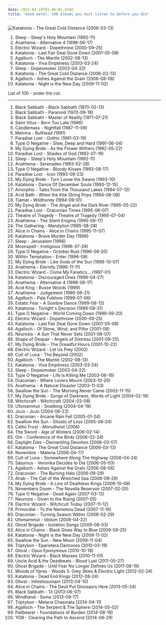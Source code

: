 ```yaml
---
date: 2021-04-10T01:46:01.419Z
title: "doom metal: 100 albums you must listen to before you die"
---
```

![Katatonia - The Great Cold Distance (2006-03-13)](https://img.discogs.com/Wt7pTVZhLSxj2iE59N8os6Pdt8U=/fit-in/600x600/filters:strip_icc():format(jpeg):mode_rgb():quality(90)/discogs-images/R-2944076-1467306082-9527.jpeg.jpg "Katatonia - The Great Cold Distance (2006-03-13)")
<ol class="albums">
<li data-cover="http://coverartarchive.org/release/c02820b6-2fe7-4342-983e-617aa1bf7799/15868913031-500.jpg" data-tags="stoner metal, doom metal" role="button">Sleep - Sleep's Holy Mountain (1992-11)</li>
<li data-cover="http://coverartarchive.org/release/9a51b23b-4594-4abe-8c69-19b8cfa49184/8630651837-500.jpg" data-tags="doom metal, progressive rock, progressive metal" role="button">Anathema - Alternative 4 (1998-06-17)</li>
<li data-cover="https://img.discogs.com/ejUY4Xklt1sCK6kSJRMsvZPqJNA=/fit-in/467x467/filters:strip_icc():format(jpeg):mode_rgb():quality(90)/discogs-images/R-1301027-1219880756.jpeg.jpg" data-tags="doom metal" role="button">Electric Wizard - Dopethrone (2000-09-25)</li>
<li data-cover="http://coverartarchive.org/release/1d2cfca8-1cdf-4a98-8bd5-0769b97769dc/3597667276-500.jpg" data-tags="doom metal" role="button">Katatonia - Last Fair Deal Gone Down (2001-05-08)</li>
<li data-cover="http://coverartarchive.org/release/7ac99528-77a9-3624-84b7-3400f6f56e47/22056699402-500.jpg" data-tags="folk metal, doom metal" role="button">Agalloch - The Mantle (2002-08-13)</li>
<li data-cover="http://coverartarchive.org/release/3e228cd1-aa1c-3244-bac8-2d56d56dd0a0/3597990218-500.jpg" data-tags="doom metal" role="button">Katatonia - Viva Emptiness (2003-03-24)</li>
<li data-cover="http://coverartarchive.org/release/a97bb2e6-8e15-4f24-93be-35666727c9d1/16825470893-500.jpg" data-tags="doom metal, stoner metal" role="button">Sleep - Dopesmoker (2003-04-22)</li>
<li data-cover="https://img.discogs.com/Wt7pTVZhLSxj2iE59N8os6Pdt8U=/fit-in/600x600/filters:strip_icc():format(jpeg):mode_rgb():quality(90)/discogs-images/R-2944076-1467306082-9527.jpeg.jpg" data-tags="doom metal, progressive metal" role="button">Katatonia - The Great Cold Distance (2006-03-13)</li>
<li data-cover="http://coverartarchive.org/release/b943e89a-2ae7-4cce-940a-c434c4f068cf/19071273840-500.jpg" data-tags="doom metal, folk metal, progressive metal" role="button">Agalloch - Ashes Against the Grain (2006-08-08)</li>
<li data-cover="http://coverartarchive.org/release/90f3d67b-96c9-43ba-b2f8-d46289545e6a/12577277568-500.jpg" data-tags="progressive metal, doom metal" role="button">Katatonia - Night is the New Day (2009-11-02)</li>
</ol>
List of 100 - under the cut.
<!-- more -->

_________________

<ol class="albums">
<li data-cover="http://coverartarchive.org/release/d4d6b8d9-413f-3aa6-9f4b-d51be1eb740c/9279003220-500.jpg" data-tags="heavy metal" role="button">
Black Sabbath - Black Sabbath (1970-02-13)
</li>
<li data-cover="http://coverartarchive.org/release/2982b682-36ea-3605-b959-04e746736070/9279109967-500.jpg" data-tags="heavy metal" role="button">
Black Sabbath - Paranoid (1970-09-18)
</li>
<li data-cover="https://img.discogs.com/ufnpzsAn_QpNXewfMCVhseGe29Y=/fit-in/600x975/filters:strip_icc():format(jpeg):mode_rgb():quality(90)/discogs-images/R-15842342-1598801261-2743.jpeg.jpg" data-tags="heavy metal" role="button">
Black Sabbath - Master of Reality (1971-07-21)
</li>
<li data-cover="http://coverartarchive.org/release/7174f004-43d6-3ee6-aab4-60011f7b4ca0/3296287406-500.jpg" data-tags="doom metal" role="button">
Saint Vitus - Born Too Late (1986)
</li>
<li data-cover="https://img.discogs.com/NXGKlNFD781FhOAz4hYEPgMYlVg=/fit-in/600x600/filters:strip_icc():format(jpeg):mode_rgb():quality(90)/discogs-images/R-1293520-1471033948-8596.jpeg.jpg" data-tags="doom metal" role="button">
Candlemass - Nightfall (1987-11-09)
</li>
<li data-cover="http://coverartarchive.org/release/67d450b3-9f16-43e7-a819-019e6e54e074/12107471021-500.jpg" data-tags="doom metal, grunge, sludge" role="button">
Melvins - Bullhead (1991)
</li>
<li data-cover="http://coverartarchive.org/release/8b157877-0b53-4c8e-bf6d-a5e92c49cbc7/7545775405-500.jpg" data-tags="doom metal" role="button">
Paradise Lost - Gothic (1991-03-19)
</li>
<li data-cover="http://coverartarchive.org/release/024d27d2-a238-4168-a9a3-87a2b50696d1/4025431846-500.jpg" data-tags="doom metal, metal, gothic metal" role="button">
Type O Negative - Slow, Deep and Hard (1991-06-04)
</li>
<li data-cover="http://coverartarchive.org/release/b0205737-c7f7-4587-b792-3c6837a6f76d/1122051132-500.jpg" data-tags="doom metal" role="button">
My Dying Bride - As the Flower Withers (1992-05-22)
</li>
<li data-cover="https://img.discogs.com/Z6AZn2IVMB-eoCh_nGyuiuh9Qqc=/fit-in/600x607/filters:strip_icc():format(jpeg):mode_rgb():quality(90)/discogs-images/R-5850431-1404664361-1330.jpeg.jpg" data-tags="doom metal" role="button">
Paradise Lost - Shades of God (1992-07-19)
</li>
<li data-cover="http://coverartarchive.org/release/c02820b6-2fe7-4342-983e-617aa1bf7799/15868913031-500.jpg" data-tags="stoner metal, doom metal" role="button">
Sleep - Sleep's Holy Mountain (1992-11)
</li>
<li data-cover="https://img.discogs.com/-NYf-JEK8ljgy_68Y2Ga1ZQ0r4w=/fit-in/383x600/filters:strip_icc():format(jpeg):mode_rgb():quality(90)/discogs-images/R-4173981-1408976942-8197.jpeg.jpg" data-tags="doom metal" role="button">
Anathema - Serenades (1993-02-28)
</li>
<li data-cover="http://coverartarchive.org/release/5e9be7bb-460d-37f2-96f5-4d180f57f3cf/4051863729-500.jpg" data-tags="gothic metal" role="button">
Type O Negative - Bloody Kisses (1993-08-17)
</li>
<li data-cover="https://img.discogs.com/whIOkDo1FMn8zrCUqaCs_uyi4EY=/fit-in/600x600/filters:strip_icc():format(jpeg):mode_rgb():quality(90)/discogs-images/R-398860-1541291083-6962.jpeg.jpg" data-tags="doom metal, gothic metal" role="button">
Paradise Lost - Icon (1993-09-23)
</li>
<li data-cover="https://img.discogs.com/NOzWR6bccQNI99MmYy5gjUYlQUU=/fit-in/600x605/filters:strip_icc():format(jpeg):mode_rgb():quality(90)/discogs-images/R-2606084-1465010304-8589.jpeg.jpg" data-tags="doom metal" role="button">
My Dying Bride - Turn Loose the Swans (1993-10)
</li>
<li data-cover="http://coverartarchive.org/release/7c4639b4-c2fc-44c9-be3d-35143069b099/3591269446-500.jpg" data-tags="doom metal" role="button">
Katatonia - Dance Of December Souls (1993-12-15)
</li>
<li data-cover="http://coverartarchive.org/release/c423642b-9374-46c4-aafa-0dc5c4cb92ef/9093569648-500.jpg" data-tags="melodic death metal, death metal" role="button">
Amorphis - Tales From the Thousand Lakes (1994-07-12)
</li>
<li data-cover="http://coverartarchive.org/release/14e8adef-dc7e-4f7b-9c79-80af627ea817/7846949504-500.jpg" data-tags="sludge, doom metal" role="button">
Acid Bath - When the Kite String Pops (1994-08-08)
</li>
<li data-cover="https://img.discogs.com/SqSRvdU8Kh4fcRIL4UA4-99M2SQ=/fit-in/600x600/filters:strip_icc():format(jpeg):mode_rgb():quality(90)/discogs-images/R-6326827-1417759630-8193.jpeg.jpg" data-tags="gothic metal, doom metal" role="button">
Tiamat - Wildhoney (1994-09-01)
</li>
<li data-cover="http://coverartarchive.org/release/26ed17a4-e022-4abc-a11f-23437715f4f8/15399938306-500.jpg" data-tags="doom metal" role="button">
My Dying Bride - The Angel and the Dark River (1995-05-22)
</li>
<li data-cover="https://img.discogs.com/Hq60m52DaDiyfAvieUzv8EKKEtM=/fit-in/600x641/filters:strip_icc():format(jpeg):mode_rgb():quality(90)/discogs-images/R-8088705-1454920236-3817.jpeg.jpg" data-tags="gothic metal, doom metal" role="button">
Paradise Lost - Draconian Times (1995-06-07)
</li>
<li data-cover="https://img.discogs.com/VXRlIE-4v9V2zhB4C7HHzmHCBWE=/fit-in/600x600/filters:strip_icc():format(jpeg):mode_rgb():quality(90)/discogs-images/R-6864427-1428258355-7628.jpeg.jpg" data-tags="doom metal, gothic metal" role="button">
Theatre of Tragedy - Theatre of Tragedy (1995-07-04)
</li>
<li data-cover="https://img.discogs.com/nzfpCidK-HPFpB_tcCsGuwN-Zkg=/fit-in/388x600/filters:strip_icc():format(jpeg):mode_rgb():quality(90)/discogs-images/R-4173557-1408978109-7481.jpeg.jpg" data-tags="doom metal" role="button">
Anathema - The Silent Enigma (1995-08-17)
</li>
<li data-cover="https://img.discogs.com/mXmbUGbg8s-pnwDZnxsR5EARqq4=/fit-in/600x600/filters:strip_icc():format(jpeg):mode_rgb():quality(90)/discogs-images/R-4950111-1433873709-1968.jpeg.jpg" data-tags="gothic metal, progressive metal, atmospheric metal" role="button">
The Gathering - Mandylion (1995-08-28)
</li>
<li data-cover="http://coverartarchive.org/release/55ac12a2-1d33-48e7-999c-5cd7556fa205/5554341905-500.jpg" data-tags="grunge" role="button">
Alice in Chains - Alice in Chains (1995-11-07)
</li>
<li data-cover="http://coverartarchive.org/release/1bc4f270-248f-4f0d-9512-2449157325fb/3591440901-500.jpg" data-tags="doom metal, death doom metal" role="button">
Katatonia - Brave Murder Day (1996)
</li>
<li data-cover="https://img.discogs.com/IOjUsho3OeK_eMfS85B8k5ELyd0=/fit-in/400x396/filters:strip_icc():format(jpeg):mode_rgb():quality(90)/discogs-images/R-2076111-1301777657.jpeg.jpg" data-tags="doom metal, stoner rock, sludge" role="button">
Sleep - Jerusalem (1996)
</li>
<li data-cover="http://coverartarchive.org/release/bbb034a7-5dbe-477e-a985-5806b77debca/7608878625-500.jpg" data-tags="gothic metal" role="button">
Moonspell - Irreligious (1996-07-29)
</li>
<li data-cover="https://img.discogs.com/7JibQ80pGkxzTyFYF-AYde8vsck=/fit-in/600x594/filters:strip_icc():format(jpeg):mode_rgb():quality(90)/discogs-images/R-2986939-1310522611.jpeg.jpg" data-tags="gothic metal, doom metal" role="button">
Type O Negative - October Rust (1996-08-20)
</li>
<li data-cover="http://coverartarchive.org/release/68a8223b-872d-465d-a86c-9c54f0b9910b/4664662125-500.jpg" data-tags="gothic metal" role="button">
Within Temptation - Enter (1996-09)
</li>
<li data-cover="https://img.discogs.com/ScAik7qeUvIMZcBiSScZX7BzsVg=/fit-in/400x400/filters:strip_icc():format(jpeg):mode_rgb():quality(90)/discogs-images/R-3433782-1330221831.jpeg.jpg" data-tags="doom metal" role="button">
My Dying Bride - Like Gods of the Sun (1996-10-07)
</li>
<li data-cover="http://coverartarchive.org/release/b9a0db01-e807-49f3-bf08-ff2665d52d48/19253460684-500.jpg" data-tags="doom metal, progressive metal" role="button">
Anathema - Eternity (1996-11-11)
</li>
<li data-cover="http://coverartarchive.org/release/2c342114-869e-404c-a43d-34a3a6247a8f/1587703828-500.jpg" data-tags="doom metal" role="button">
Electric Wizard - Come My Fanatics... (1997-01)
</li>
<li data-cover="http://coverartarchive.org/release/f1d33de4-4c0d-453f-a13c-b7cb26de6e59/3596831408-500.jpg" data-tags="doom metal" role="button">
Katatonia - Discouraged Ones (1998-04-27)
</li>
<li data-cover="http://coverartarchive.org/release/9a51b23b-4594-4abe-8c69-19b8cfa49184/8630651837-500.jpg" data-tags="doom metal, progressive rock, progressive metal" role="button">
Anathema - Alternative 4 (1998-06-17)
</li>
<li data-cover="http://coverartarchive.org/release/ade2b8b9-82ea-444f-83ff-0bf2880e025a/14521543056-500.jpg" data-tags="stoner metal, stoner doom" role="button">
Acid King - Busse Woods (1999)
</li>
<li data-cover="https://img.discogs.com/bXYl9l3hLH72MLJyrk8HBCnYvW8=/fit-in/600x600/filters:strip_icc():format(jpeg):mode_rgb():quality(90)/discogs-images/R-371766-1443128950-1064.jpeg.jpg" data-tags="progressive rock" role="button">
Anathema - Judgement (1999-06-21)
</li>
<li data-cover="http://coverartarchive.org/release/cc5ec0dd-6892-4e1a-a4e5-ef035b21aa38/18270738627-500.jpg" data-tags="folk metal, doom metal" role="button">
Agalloch - Pale Folklore (1999-07-06)
</li>
<li data-cover="http://coverartarchive.org/release/16771a43-ad3d-4df4-9e87-ed11e433065c/1017278405-500.jpg" data-tags="doom metal" role="button">
Estatic Fear - A Sombre Dance (1999-08-13)
</li>
<li data-cover="http://coverartarchive.org/release/e0ff9610-23ad-4f33-b710-c28242482545/3596965456-500.jpg" data-tags="doom metal, depressive rock" role="button">
Katatonia - Tonight's Decision (1999-08-31)
</li>
<li data-cover="http://coverartarchive.org/release/4112b58f-dcb7-3bd0-9744-5907dd120109/18632119340-500.jpg" data-tags="gothic metal, doom metal" role="button">
Type O Negative - World Coming Down (1999-09-20)
</li>
<li data-cover="https://img.discogs.com/ejUY4Xklt1sCK6kSJRMsvZPqJNA=/fit-in/467x467/filters:strip_icc():format(jpeg):mode_rgb():quality(90)/discogs-images/R-1301027-1219880756.jpeg.jpg" data-tags="doom metal" role="button">
Electric Wizard - Dopethrone (2000-09-25)
</li>
<li data-cover="http://coverartarchive.org/release/1d2cfca8-1cdf-4a98-8bd5-0769b97769dc/3597667276-500.jpg" data-tags="doom metal" role="button">
Katatonia - Last Fair Deal Gone Down (2001-05-08)
</li>
<li data-cover="http://coverartarchive.org/release/7a94f7ba-bba7-417f-87ca-ac29e63d6aba/11562848487-500.jpg" data-tags="doom metal, black metal, folk metal" role="button">
Agalloch - Of Stone, Wind, and Pillor (2001-08)
</li>
<li data-cover="http://coverartarchive.org/release/ca11e9a4-cc91-46e4-99c1-68790f99edec/3104797376-500.jpg" data-tags="post-metal" role="button">
Neurosis - A Sun That Never Sets (2001-08-07)
</li>
<li data-cover="https://img.discogs.com/Mat5QNMg4Aots00-fuLDumvazPk=/fit-in/471x479/filters:strip_icc():format(jpeg):mode_rgb():quality(90)/discogs-images/R-3987814-1351502816-8978.jpeg.jpg" data-tags="funeral doom metal, doom metal" role="button">
Shape of Despair - Angels of Distress (2001-09-25)
</li>
<li data-cover="http://coverartarchive.org/release/435656b9-a011-4af7-b685-68747926fab3/1122199848-500.jpg" data-tags="doom metal" role="button">
My Dying Bride - The Dreadful Hours (2001-10-22)
</li>
<li data-cover="http://coverartarchive.org/release/149f46f6-2f87-409d-bb60-8fcc2689b7c6/18298518749-500.jpg" data-tags="doom metal, stoner metal, stoner doom" role="button">
Electric Wizard - Let Us Prey (2002)
</li>
<li data-cover="http://coverartarchive.org/release/649d1c49-3018-4a0b-b0cc-3ed64c39e373/7741304161-500.jpg" data-tags="sludge, doom metal" role="button">
Cult of Luna - The Beyond (2002)
</li>
<li data-cover="http://coverartarchive.org/release/7ac99528-77a9-3624-84b7-3400f6f56e47/22056699402-500.jpg" data-tags="folk metal, doom metal" role="button">
Agalloch - The Mantle (2002-08-13)
</li>
<li data-cover="http://coverartarchive.org/release/3e228cd1-aa1c-3244-bac8-2d56d56dd0a0/3597990218-500.jpg" data-tags="doom metal" role="button">
Katatonia - Viva Emptiness (2003-03-24)
</li>
<li data-cover="http://coverartarchive.org/release/a97bb2e6-8e15-4f24-93be-35666727c9d1/16825470893-500.jpg" data-tags="doom metal, stoner metal" role="button">
Sleep - Dopesmoker (2003-04-22)
</li>
<li data-cover="http://coverartarchive.org/release/6d28fd10-63f6-3d39-8568-a1c8c9b72c62/26453759332-500.jpg" data-tags="gothic metal" role="button">
Type O Negative - Life Is Killing Me (2003-06-16)
</li>
<li data-cover="http://coverartarchive.org/release/9698924f-c7f3-4192-b964-4de33a3a63e7/997471036-500.jpg" data-tags="doom metal, gothic doom metal, gothic metal" role="button">
Draconian - Where Lovers Mourn (2003-10-20)
</li>
<li data-cover="https://img.discogs.com/LShQc__qBHN_91LR5-Hs-Z24A24=/fit-in/488x480/filters:strip_icc():format(jpeg):mode_rgb():quality(90)/discogs-images/R-9404195-1479968090-3673.jpeg.jpg" data-tags="progressive rock" role="button">
Anathema - A Natural Disaster (2003-11-03)
</li>
<li data-cover="http://coverartarchive.org/release/98bd2425-9751-3eba-a941-7b492af34d94/2646897247-500.jpg" data-tags="doom metal" role="button">
Swallow the Sun - The Morning Never Came (2003-11-15)
</li>
<li data-cover="https://img.discogs.com/EaBa93s2GcwaofjAB_Z6xCkV5Sw=/fit-in/600x945/filters:strip_icc():format(jpeg):mode_rgb():quality(90)/discogs-images/R-7615746-1554940294-4008.jpeg.jpg" data-tags="doom metal" role="button">
My Dying Bride - Songs of Darkness, Words of Light (2004-02-16)
</li>
<li data-cover="http://coverartarchive.org/release/84229083-dcf9-45e3-921c-37fbd156acd2/24613696838-500.jpg" data-tags="doom metal, stoner rock" role="button">
Witchcraft - Witchcraft (2004-03-08)
</li>
<li data-cover="http://coverartarchive.org/release/9ccab260-1fb0-333d-a520-fb0fd3e007e7/1588517786-500.jpg" data-tags="doom metal" role="button">
Ufomammut - Snailking (2004-04-19)
</li>
<li data-cover="http://coverartarchive.org/release/3b97be74-25cf-487a-9a55-905f8b61a222/27975675575-500.jpg" data-tags="pop" role="button">
JoJo - JoJo (2004-06-22)
</li>
<li data-cover="http://coverartarchive.org/release/fb536080-dcfa-43e6-9018-4e4fd0f7fb4d/997499052-500.jpg" data-tags="doom metal" role="button">
Draconian - Arcane Rain Fell (2005-01-24)
</li>
<li data-cover="http://coverartarchive.org/release/96c3842f-a5c1-4781-8188-7780a4012e16/2432468556-500.jpg" data-tags="doom metal" role="button">
Swallow the Sun - Ghosts of Loss (2005-08-24)
</li>
<li data-cover="https://img.discogs.com/-T41HKNeGmw-rRzDbdygtb8DnvA=/fit-in/600x594/filters:strip_icc():format(jpeg):mode_rgb():quality(90)/discogs-images/R-4039351-1353304842-8152.jpeg.jpg" data-tags="doom metal" role="button">
Celtic Frost - Monotheist (2006)
</li>
<li data-cover="http://coverartarchive.org/release/1d105b15-896b-40f4-861d-27e63dfcf960/16250901067-500.jpg" data-tags="stoner metal, stoner rock" role="button">
The Sword - Age of Winters (2006-02-14)
</li>
<li data-cover="http://coverartarchive.org/release/9be388a8-425f-46d6-b7aa-b6cafb45d655/11089439848-500.jpg" data-tags="stoner metal, stoner rock, psychedelic" role="button">
Om - Conference of the Birds (2006-02-24)
</li>
<li data-cover="http://coverartarchive.org/release/d7162642-9a0e-354c-868a-2cdddc6c27dc/2607673953-500.jpg" data-tags="doom metal" role="button">
Daylight Dies - Dismantling Devotion (2006-03-07)
</li>
<li data-cover="https://img.discogs.com/Wt7pTVZhLSxj2iE59N8os6Pdt8U=/fit-in/600x600/filters:strip_icc():format(jpeg):mode_rgb():quality(90)/discogs-images/R-2944076-1467306082-9527.jpeg.jpg" data-tags="doom metal, progressive metal" role="button">
Katatonia - The Great Cold Distance (2006-03-13)
</li>
<li data-cover="http://coverartarchive.org/release/f389239c-d068-4386-9ed0-1884c235f02f/21378608483-500.jpg" data-tags="doom metal" role="button">
Novembre - Materia (2006-04-17)
</li>
<li data-cover="http://coverartarchive.org/release/1fde8540-59cf-4c8d-8429-eb076d03fb05/21557052063-500.jpg" data-tags="post-metal, sludge" role="button">
Cult of Luna - Somewhere Along The Highway (2006-04-24)
</li>
<li data-cover="http://coverartarchive.org/release/0c59bf53-49ca-3920-a021-779dd2ce1c71/1463498207-500.jpg" data-tags="doom metal" role="button">
Saturnus - Veronika Decides to Die (2006-05-03)
</li>
<li data-cover="http://coverartarchive.org/release/b943e89a-2ae7-4cce-940a-c434c4f068cf/19071273840-500.jpg" data-tags="doom metal, folk metal, progressive metal" role="button">
Agalloch - Ashes Against the Grain (2006-08-08)
</li>
<li data-cover="https://img.discogs.com/cuY9wVPULLNTQ4npBT3C2AO9Wmg=/fit-in/600x600/filters:strip_icc():format(jpeg):mode_rgb():quality(90)/discogs-images/R-815223-1263349555.jpeg.jpg" data-tags="gothic doom metal, doom metal, gothic metal" role="button">
Draconian - The Burning Halo (2006-09-29)
</li>
<li data-cover="http://coverartarchive.org/release/f49f1270-eb09-3ef5-8a96-b6e89471f5df/21129386872-500.jpg" data-tags="funeral doom metal, doom metal" role="button">
Ahab - The Call of the Wretched Sea (2006-09-29)
</li>
<li data-cover="http://coverartarchive.org/release/1159bfa6-1240-3e8f-84e7-e06085d88b7c/1122226386-500.jpg" data-tags="doom metal" role="button">
My Dying Bride - A Line of Deathless Kings (2006-10-09)
</li>
<li data-cover="http://coverartarchive.org/release/2c447ef9-f569-45ab-bdbd-90b3ac3f48d0/1464406844-500.jpg" data-tags="doom metal" role="button">
Novembers Doom - The Novella Reservoir (2007-02-20)
</li>
<li data-cover="https://img.discogs.com/k1IyRqsVZjkfTBw8GG8E4gVIUyE=/fit-in/600x609/filters:strip_icc():format(jpeg):mode_rgb():quality(90)/discogs-images/R-2242668-1271875843.jpeg.jpg" data-tags="gothic metal, doom metal" role="button">
Type O Negative - Dead Again (2007-03-13)
</li>
<li data-cover="http://coverartarchive.org/release/bc9f370a-1774-4751-b9c4-ef9d05939770/24057716895-500.jpg" data-tags="sludge, doom metal, post-metal" role="button">
Neurosis - Given to the Rising (2007-05)
</li>
<li data-cover="http://coverartarchive.org/release/1e5f042a-3b41-4370-872a-99b329757c16/18298565543-500.jpg" data-tags="doom metal, stoner metal" role="button">
Electric Wizard - Witchcult Today (2007-11-12)
</li>
<li data-cover="http://coverartarchive.org/release/82dc3ab4-361e-3b29-973d-f7f1abf1c436/13912011180-500.jpg" data-tags="black metal, pagan metal" role="button">
Primordial - To the Nameless Dead (2007-11-16)
</li>
<li data-cover="http://coverartarchive.org/release/84ba4ba3-8874-43e6-b235-86f6b06c8aad/997565892-500.jpg" data-tags="doom metal, gothic metal, gothic doom metal" role="button">
Draconian - Turning Season Within (2008-02-29)
</li>
<li data-cover="https://img.discogs.com/LU3-gs1JtwQ_WWgq5Cac_-nwwEc=/fit-in/400x399/filters:strip_icc():format(jpeg):mode_rgb():quality(90)/discogs-images/R-1435966-1223858516.jpeg.jpg" data-tags="doom metal, stoner metal" role="button">
Ufomammut - Idolum (2008-04-22)
</li>
<li data-cover="http://coverartarchive.org/release/dbc9ba41-5627-4c15-93a9-42a6e186e771/8293096366-500.jpg" data-tags="melodic death metal, progressive metal" role="button">
Ghost Brigade - Isolation Songs (2009-08-03)
</li>
<li data-cover="http://coverartarchive.org/release/a44f79f9-bfcf-4818-8fa5-702432de0ad1/9837113466-500.jpg" data-tags="grunge, hard rock" role="button">
Alice in Chains - Black Gives Way to Blue (2009-09-25)
</li>
<li data-cover="http://coverartarchive.org/release/90f3d67b-96c9-43ba-b2f8-d46289545e6a/12577277568-500.jpg" data-tags="progressive metal, doom metal" role="button">
Katatonia - Night is the New Day (2009-11-02)
</li>
<li data-cover="http://coverartarchive.org/release/321ba2e7-9476-4573-84c8-e138bd8561d9/1078403771-500.jpg" data-tags="doom metal, death doom metal" role="button">
Swallow the Sun - New Moon (2009-11-04)
</li>
<li data-cover="http://coverartarchive.org/release/43b106f7-7f75-475a-aff9-577903ba0005/21818394273-500.jpg" data-tags="doom metal" role="button">
Triptykon - Eparistera Daimones (2010-03-19)
</li>
<li data-cover="http://coverartarchive.org/release/d92956b1-6fb3-4c9c-92d1-c3f96a216b62/9301653943-500.jpg" data-tags="heavy metal" role="button">
Ghost - Opus Eponymous (2010-10-18)
</li>
<li data-cover="http://coverartarchive.org/release/a7a943ec-37ee-46dd-b419-1a122faca975/3753046833-500.jpg" data-tags="doom metal, stoner metal" role="button">
Electric Wizard - Black Masses (2010-11-01)
</li>
<li data-cover="https://img.discogs.com/gtl5qNER3xek41cu4qfWwbCmX8g=/fit-in/600x604/filters:strip_icc():format(jpeg):mode_rgb():quality(90)/discogs-images/R-3697461-1361292129-3969.jpeg.jpg" data-tags="hard rock, doom metal, psychedelic rock" role="button">
Uncle Acid & the Deadbeats - Blood Lust (2011-05-27)
</li>
<li data-cover="http://coverartarchive.org/release/4f43fb35-0631-431a-8426-485b00ef6e4d/4823651089-500.jpg" data-tags="doom metal, melodic death metal" role="button">
Ghost Brigade - Until Fear No Longer Defines Us (2011-08-19)
</li>
<li data-cover="http://coverartarchive.org/release/92fd4e41-09b7-451f-b6b7-8957e8a535e7/13703419175-500.jpg" data-tags="doom metal" role="button">
Woods of Ypres - Woods 5: Grey Skies & Electric Light (2012-02-24)
</li>
<li data-cover="https://img.discogs.com/tIimVFMULvKyuIKochjtHXqLoe0=/fit-in/600x600/filters:strip_icc():format(jpeg):mode_rgb():quality(90)/discogs-images/R-5365105-1437323125-4460.jpeg.jpg" data-tags="progressive metal, doom metal, depressive rock, shitty pussywhipped gothfag metal" role="button">
Katatonia - Dead End Kings (2012-08-24)
</li>
<li data-cover="http://coverartarchive.org/release/3f7ed87a-461a-491c-b437-88c2a4b81f4e/4665148054-500.jpg" data-tags="heavy metal" role="button">
Ghost - Infestissumam (2013-04-10)
</li>
<li data-cover="http://coverartarchive.org/release/218fb005-d401-43e7-860a-c2841c2aaac0/4341431910-500.jpg" data-tags="heavy metal, grunge, doom metal, alternative metal, sludge metal" role="button">
Alice in Chains - The Devil Put Dinosaurs Here (2013-05-24)
</li>
<li data-cover="http://coverartarchive.org/release/7dbf4b1f-d3e9-47bc-9194-d15b31017bd6/11869295444-500.jpg" data-tags="heavy metal" role="button">
Black Sabbath - 13 (2013-06-07)
</li>
<li data-cover="http://coverartarchive.org/release/694d7110-9373-4c35-8ac9-419aa0bfd752/6329214780-500.jpg" data-tags="doom metal, stoner metal" role="button">
Windhand - Soma (2013-09-17)
</li>
<li data-cover="http://coverartarchive.org/release/480677f9-2bf2-4301-ab51-0226c3766110/13196207561-500.jpg" data-tags="doom metal" role="button">
Triptykon - Melana Chasmata (2014-04-11)
</li>
<li data-cover="http://coverartarchive.org/release/cfc5fd4a-d781-4b0d-b987-4ffe86318150/7382794708-500.jpg" data-tags="doom metal, folk metal" role="button">
Agalloch - The Serpent & The Sphere (2014-05-02)
</li>
<li data-cover="http://coverartarchive.org/release/0d0c565a-f8f3-4e15-afea-7a0467b3e60d/8084519741-500.jpg" data-tags="doom metal" role="button">
Pallbearer - Foundations of Burden (2014-08-19)
</li>
<li data-cover="http://coverartarchive.org/release/b6abb840-e434-44f9-8050-5f1be40cc77e/9113432674-500.jpg" data-tags="doom metal" role="button">
YOB - Clearing the Path to Ascend (2014-08-29)
</li>
</ol>